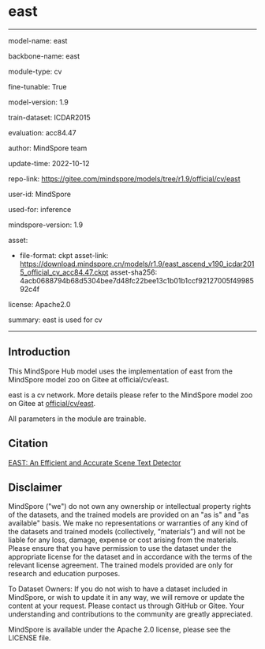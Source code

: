# east

---

model-name: east

backbone-name: east

module-type: cv

fine-tunable: True

model-version: 1.9

train-dataset: ICDAR2015

evaluation: acc84.47

author: MindSpore team

update-time: 2022-10-12

repo-link: <https://gitee.com/mindspore/models/tree/r1.9/official/cv/east>

user-id: MindSpore

used-for: inference

mindspore-version: 1.9

asset:

-
    file-format: ckpt
    asset-link: <https://download.mindspore.cn/models/r1.9/east_ascend_v190_icdar2015_official_cv_acc84.47.ckpt>
    asset-sha256: 4acb0688794b68d5304bee7d48fc22bee13c1b01b1ccf92127005f4998592c4f

license: Apache2.0

summary: east is used for cv

---

## Introduction

This MindSpore Hub model uses the implementation of east from the MindSpore model zoo on Gitee at official/cv/east.

east is a cv network. More details please refer to the MindSpore model zoo on Gitee at [official/cv/east](https://gitee.com/mindspore/models/blob/r1.9/official/cv/east/README.md).

All parameters in the module are trainable.

## Citation

[EAST: An Efficient and Accurate Scene Text Detector](https://arxiv.org/pdf/1704.03155.pdf)

## Disclaimer

MindSpore ("we") do not own any ownership or intellectual property rights of the datasets, and the trained models are provided on an "as is" and "as available" basis. We make no representations or warranties of any kind of the datasets and trained models (collectively, “materials”) and will not be liable for any loss, damage, expense or cost arising from the materials. Please ensure that you have permission to use the dataset under the appropriate license for the dataset and in accordance with the terms of the relevant license agreement. The trained models provided are only for research and education purposes.

To Dataset Owners: If you do not wish to have a dataset included in MindSpore, or wish to update it in any way, we will remove or update the content at your request. Please contact us through GitHub or Gitee. Your understanding and contributions to the community are greatly appreciated.

MindSpore is available under the Apache 2.0 license, please see the LICENSE file.
